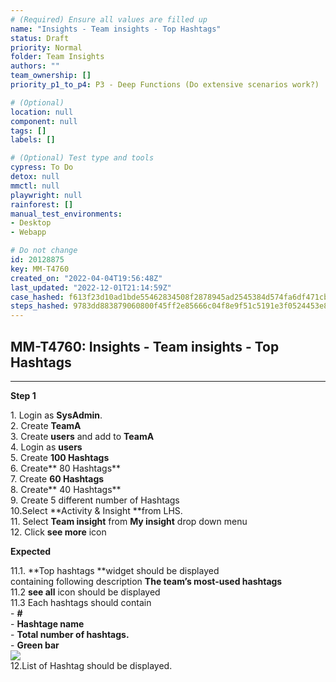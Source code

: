 ```yaml
---
# (Required) Ensure all values are filled up
name: "Insights - Team insights - Top Hashtags"
status: Draft
priority: Normal
folder: Team Insights
authors: ""
team_ownership: []
priority_p1_to_p4: P3 - Deep Functions (Do extensive scenarios work?)

# (Optional)
location: null
component: null
tags: []
labels: []

# (Optional) Test type and tools
cypress: To Do
detox: null
mmctl: null
playwright: null
rainforest: []
manual_test_environments: 
- Desktop
- Webapp

# Do not change
id: 20128875
key: MM-T4760
created_on: "2022-04-04T19:56:48Z"
last_updated: "2022-12-01T21:14:59Z"
case_hashed: f613f23d10ad1bde55462834508f2878945ad2545384d574fa6df471cb6103985551c684365b1ca5d4a76b13ca62da27
steps_hashed: 9783dd883879060800f45ff2e85666c04f8e9f51c5191e3f0524453e8408102e007c7273692911680ae0ebb21e015917
---
```


<!-- (Auto-generated) Based on frontmatter's "key" and "name" -->

## MM-T4760: Insights - Team insights - Top Hashtags

---

**Step 1**

1\. Login as **SysAdmin**.\
2\. Create **TeamA**\
3\. Create **users** and add to **TeamA**\
4\. Login as **users**\
5\. Create **100 Hashtags**\
6\. Create\*\* 80 Hashtags\*\*\
7\. Create **60 Hashtags**\
8\. Create\*\* 40 Hashtags\*\*\
9\. Create 5 different number of Hashtags\
10.Select \*\*Activity & Insight \*\*from LHS.\
11\. Select **Team insight** from **My insight** drop down menu\
12\. Click **see more** icon

**Expected**

11.1. \*\*Top hashtags \*\*widget should be displayed\
containing following description **The team’s most-used hashtags**\
11.2 **see all** icon should be displayed\
11.3 Each hashtags should contain\
\- **#**\
\- **Hashtage name**\
\- **Total number of hashtags.**\
\- **Green bar**\
![](https://smartbear-tm4j-prod-us-west-2-attachment-rich-text.s3.us-west-2.amazonaws.com/embedded-f3277290f945470c4add5d21ef3dc7ca7b74388fc7152bfb6b99ae58c66a95a8-1649173608069-1649173608069.png)\
12.List of Hashtag should be displayed.
